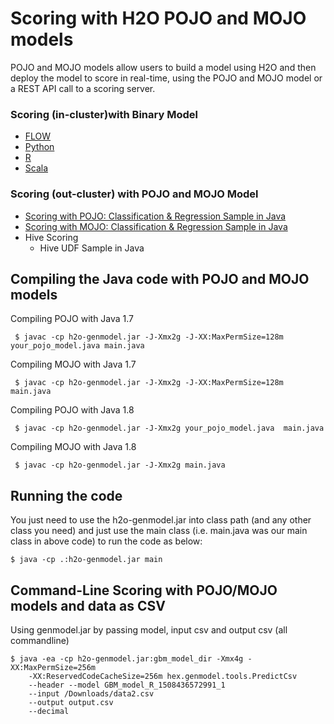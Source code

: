 # Scoring with H2O POJO and MOJO models #

POJO and MOJO models allow users to build a model using H2O and then deploy the model to score in real-time, using the POJO and MOJO model or a REST API call to a scoring server.

### Scoring (in-cluster)with Binary Model ### 
   - [FLOW](https://github.com/Avkash/mldl/blob/master/orgs/h2o/guide/scoring/h2o_scoring_incluster.md)
   - [Python](https://github.com/Avkash/mldl/blob/master/orgs/h2o/guide/scoring/h2o_scoring_incluster.md)
   - [R](https://github.com/Avkash/mldl/blob/master/orgs/h2o/guide/scoring/h2o_scoring_incluster.md)
   - [Scala](https://github.com/Avkash/mldl/blob/master/orgs/h2o/guide/scoring/h2o_scoring_incluster.md)

### Scoring (out-cluster) with POJO and MOJO Model ### 
   - [Scoring with POJO: Classification & Regression Sample in Java](https://github.com/Avkash/mldl/blob/master/orgs/h2o/guide/scoring/h2o_score_pojo_java.md)
   - [Scoring with MOJO: Classification & Regression Sample in Java](https://github.com/Avkash/mldl/blob/master/orgs/h2o/guide/scoring/h2o_score_mojo_java.md) 
   - Hive Scoring
     - Hive UDF Sample in Java

## Compiling the Java code with POJO and MOJO models ##
Compiling POJO with Java 1.7 
```   
 $ javac -cp h2o-genmodel.jar -J-Xmx2g -J-XX:MaxPermSize=128m  your_pojo_model.java main.java
``` 
Compiling MOJO with Java 1.7 
```   
 $ javac -cp h2o-genmodel.jar -J-Xmx2g -J-XX:MaxPermSize=128m  main.java
``` 
Compiling POJO with Java 1.8 
```   
 $ javac -cp h2o-genmodel.jar -J-Xmx2g your_pojo_model.java  main.java
``` 
Compiling MOJO with Java 1.8
```   
 $ javac -cp h2o-genmodel.jar -J-Xmx2g main.java
``` 

## Running the code ##
You just need to use the h2o-genmodel.jar into class path (and any other class you need)  and just use the main class (i.e. main.java was our main class in above code) to run the code as below:
```
$ java -cp .:h2o-genmodel.jar main
```

## Command-Line Scoring with POJO/MOJO models and data as CSV ##
Using genmodel.jar by passing model, input csv and output csv (all commandline)
```
$ java -ea -cp h2o-genmodel.jar:gbm_model_dir -Xmx4g -XX:MaxPermSize=256m 
    -XX:ReservedCodeCacheSize=256m hex.genmodel.tools.PredictCsv 
    --header --model GBM_model_R_1508436572991_1 
    --input /Downloads/data2.csv 
    --output output.csv 
    --decimal
```
